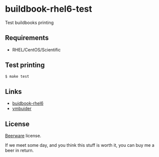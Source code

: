 buildbook-rhel6-test
====================

Test buildbooks printing

Requirements
------------

+ RHEL/CentOS/Scientific

Test printing
-------------

```bash
$ make test
```

Links
-----

+ [buidbook-rhel6](https://github.com/hansode/buildbook-rhel6)
+ [vmbuider](https://github.com/hansode/vmbuilder)

License
-------

[Beerware](http://en.wikipedia.org/wiki/Beerware) license.

If we meet some day, and you think this stuff is worth it, you can buy me a beer in return.
